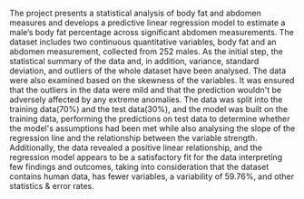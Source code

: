 The project presents a statistical analysis of body fat and abdomen measures and develops a predictive linear regression model to estimate a male’s body fat percentage across significant abdomen measurements. The dataset includes two continuous quantitative variables, body fat and an abdomen measurement, collected from 252 males. As the initial step, the statistical summary of the data and, in addition, variance, standard deviation, and outliers of the whole dataset have been analysed. The data were also examined based on the skewness of the variables. It was ensured that the outliers in the data were mild and that the prediction wouldn't be adversely affected by any extreme anomalies. The data was split into the training data(70%) and the test data(30%), and the model was built on the training data, performing the predictions on test data to determine whether the model's assumptions had been met while also analysing the slope of the regression line and the relationship between the variable strength. Additionally, the data revealed a positive linear relationship, and the regression model appears to be a satisfactory fit for the data interpreting few findings and outcomes, taking into consideration that the dataset contains human data, has fewer variables, a variability of 59.76%, and other statistics & error rates.

